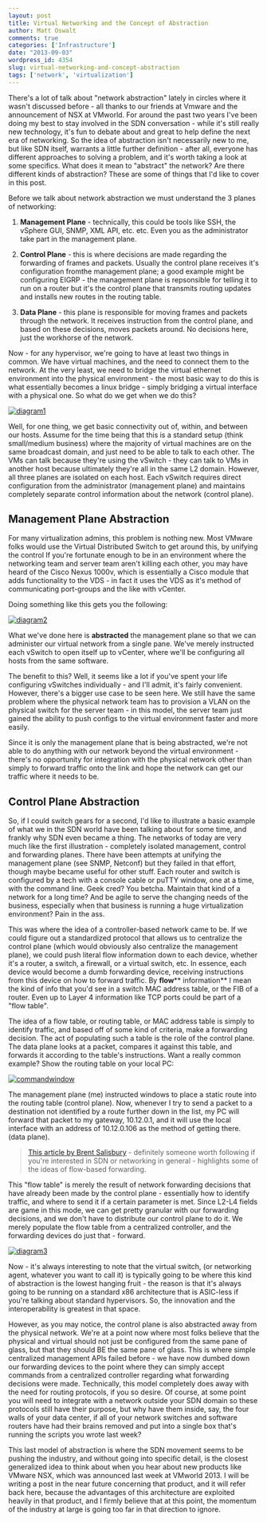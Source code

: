 ```yaml
---
layout: post
title: Virtual Networking and the Concept of Abstraction
author: Matt Oswalt
comments: true
categories: ['Infrastructure']
date: "2013-09-03"
wordpress_id: 4354
slug: virtual-networking-and-concept-abstraction
tags: ['network', 'virtualization']
---
```



There's a lot of talk about "network abstraction" lately in circles where it wasn't discussed before - all thanks to our friends at Vmware and the announcement of NSX at VMworld. For around the past two years I've been doing my best to stay involved in the SDN conversation - while it's still really new technology, it's fun to debate about and great to help define the next era of networking. So the idea of abstraction isn't necessarily new to me, but like SDN itself, warrants a little further definition - after all, everyone has different approaches to solving a problem, and it's worth taking a look at some specifics. What does it mean to "abstract" the network? Are there different kinds of abstraction? These are some of things that I'd like to cover in this post.

Before we talk about network abstraction we must understand the 3 planes of networking:
	
  1. **Management Plane** - technically, this could be tools like SSH, the vSphere GUI, SNMP, XML API, etc. etc. Even you as the administrator take part in the management plane.
	
  2. **Control Plane** - this is where decisions are made regarding the forwarding of frames and packets. Usually the control plane receives it's configuration fromthe management plane; a good example might be configuring EIGRP - the management plane is repsonsible for telling it to run on a router but it's the control plane that transmits routing updates and installs new routes in the routing table.
	
  3. **Data Plane** - this plane is responsible for moving frames and packets through the network. It receives instruction from the control plane, and based on these decisions, moves packets around. No decisions here, just the workhorse of the network.

Now - for any hypervisor, we're going to have at least two things in common. We have virtual machines, and the need to connect them to the network. At the very least, we need to bridge the virtual ethernet environment into the physical environment - the most basic way to do this is what essentially becomes a linux bridge - simply bridging a virtual interface with a physical one. So what do we get when we do this?

[![diagram1](/assets/2013/08/diagram11.png)](/assets/2013/08/diagram11.png)

Well, for one thing, we get basic connectivity out of, within, and between our hosts. Assume for the time being that this is a standard setup (think small/medium business) where the majority of virtual machines are on the same broadcast domain, and just need to be able to talk to each other. The VMs can talk because they're using the vSwitch - they can talk to VMs in another host because ultimately they're all in the same L2 domain. However, all three planes are isolated on each host. Each vSwitch requires direct configuration from the administrator (management plane) and maintains completely separate control information about the network (control plane).

## Management Plane Abstraction

For many virtualization admins, this problem is nothing new. Most VMware folks would use the Virtual Distributed Switch to get around this, by unifying the control If you're fortunate enough to be in an environment where the networking team and server team aren't killing each other, you may have heard of the Cisco Nexus 1000v, which is essentially a Cisco module that adds functionality to the VDS - in fact it uses the VDS as it's method of communicating port-groups and the like with vCenter.

Doing something like this gets you the following:

[![diagram2](/assets/2013/08/diagram21.png)](/assets/2013/08/diagram21.png)

What we've done here is **abstracted** the management plane so that we can administer our virtual network from a single pane. We've merely instructed each vSwitch to open itself up to vCenter, where we'll be configuring all hosts from the same software.

The benefit to this? Well, it seems like a lot if you've spent your life configuring vSwitches individually - and I'll admit, it's fairly convenient. However, there's a bigger use case to be seen here. We still have the same problem where the physical network team has to provision a VLAN on the physical switch for the server team - in this model, the server team just gained the ability to push configs to the virtual environment faster and more easily.

Since it is only the management plane that is being abstracted, we're not able to do anything with our network beyond the virtual environment - there's no opportunity for integration with the physical network other than simply to forward traffic onto the link and hope the network can get our traffic where it needs to be.

## Control Plane Abstraction

So, if I could switch gears for a second, I'd like to illustrate a basic example of what we in the SDN world have been talking about for some time, and frankly why SDN even became a thing. The networks of today are very much like the first illustration - completely isolated management, control and forwarding planes. There have been attempts at unifying the management plane (see SNMP, Netconf) but they failed in that effort, though maybe became useful for other stuff. Each router and switch is configured by a tech with a console cable or puTTY window, one at a time, with the command line. Geek cred? You betcha. Maintain that kind of a network for a long time? And be agile to serve the changing needs of the business, especially when that business is running a huge virtualization environment? Pain in the ass.

This was where the idea of a controller-based network came to be. If we could figure out a standardized protocol that allows us to centralize the control plane (which would obviously also centralize the management plane), we could push literal flow information down to each device, whether it's a router, a switch, a firewall, or a virtual switch, etc. In essence, each device would become a dumb forwarding device, receiving instructions from this device on how to forward traffic. By **flow**** information** I mean the kind of info that you'd see in a switch MAC address table, or the FIB of a router. Even up to Layer 4 information like TCP ports could be part of a "flow table".

The idea of a flow table, or routing table, or MAC address table is simply to identify traffic, and based off of some kind of criteria, make a forwarding decision. The act of populating such a table is the role of the control plane. The data plane looks at a packet, compares it against this table, and forwards it according to the table's instructions. Want a really common example? Show the routing table on your local PC:

[![commandwindow](/assets/2013/08/commandwindow.png)](/assets/2013/08/commandwindow.png)

The management plane (me) instructed windows to place a static route into the routing table (control plane). Now, whenever I try to send a packet to a destination not identified by a route further down in the list, my PC will forward that packet to my gateway, 10.12.0.1, and it will use the local interface with an address of 10.12.0.106 as the method of getting there. (data plane).

> [This article by Brent Salisbury](http://networkstatic.net/openflow-proactive-vs-reactive-flows/) - definitely someone worth following if you're interested in SDN or networking in general - highlights some of the ideas of flow-based forwarding.

This "flow table" is merely the result of network forwarding decisions that have already been made by the control plane - essentially how to identify traffic, and where to send it if a certain parameter is met. Since L2-L4 fields are game in this mode, we can get pretty granular with our forwarding decisions, and we don't have to distribute our control plane to do it. We merely populate the flow table from a centralized controller, and the forwarding devices do just that - forward.

[![diagram3](/assets/2013/08/diagram3.png)](/assets/2013/08/diagram3.png)

Now - it's always interesting to note that the virtual switch, (or networking agent, whatever you want to call it) is typically going to be where this kind of abstraction is the lowest hanging fruit - the reason is that it's always going to be running on a standard x86 architecture that is ASIC-less if you're talking about standard hypervisors. So, the innovation and the interoperability is greatest in that space.

However, as you may notice, the control plane is also abstracted away from the physical network. We're at a point now where most folks believe that the physical and virtual should not just be configured from the same pane of glass, but that they should BE the same pane of glass. This is where simple centralized management APIs failed before - we have now dumbed down our forwarding devices to the point where they can simply accept commands from a centralized controller regarding what forwarding decisions were made. Technically, this model completely does away with the need for routing protocols, if you so desire. Of course, at some point you will need to integrate with a network outside your SDN domain so these protocols still have their purpose, but why have them inside, say, the four walls of your data center, if all of your network switches and software routers have had their brains removed and put into a single box that's running the scripts you wrote last week?

This last model of abstraction is where the SDN movement seems to be pushing the industry, and without going into specific detail, is the closest generalized idea to think about when you hear about new products like VMware NSX, which was announced last week at VMworld 2013. I will be writing a post in the near future concerning that product, and it will refer back here, because the advantages of this architecture are exploited heavily in that product, and I firmly believe that at this point, the momentum of the industry at large is going too far in that direction to ignore.